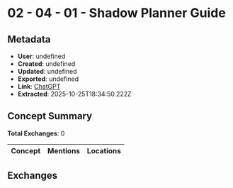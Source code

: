 # **02 - 04 - 01 - Shadow Planner Guide**

## Metadata

- **User**: undefined
- **Created**: undefined
- **Updated**: undefined
- **Exported**: undefined
- **Link**: [ChatGPT](undefined)
- **Extracted**: 2025-10-25T18:34:50.222Z

## Concept Summary

**Total Exchanges**: 0

| Concept | Mentions | Locations |
|---------|----------|----------|

## Exchanges


